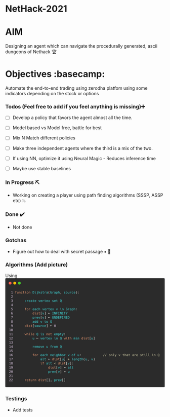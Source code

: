 # NetHack-2021


# AIM
Designing an agent which can navigate the procedurally generated, ascii dungeons of Nethack  :trophy: 

# Objectives :basecamp:	
Automate the end-to-end trading using zerodha platfom using some indicators depending on the stock or options

### Todos (Feel free to add if you feel anything is missing):heavy_plus_sign:	

- [ ] Develop a policy that favors the agent almost all the time.
- [ ] Model based vs Model free, battle for best
- [ ] Mix N Match different policies
- [ ] Make three independent agents where the third is a mix of the two.
- [ ] If using NN, optimize it using Neural Magic - Reduces inference time
- [ ] Maybe use stable baselines


### In Progress :pick:	

- Working on creating a player using path finding algorithms (SSSP, ASSP etc) :boom:

### Done :heavy_check_mark:	
	
* Not done
### Gotchas

- Figure out how to deal with secret passage :black_small_square: :small_red_triangle_down:	


### Algorithms (Add picture)
Using
   ![Dijkstra's algo](img.png)

### Testings
- Add tests